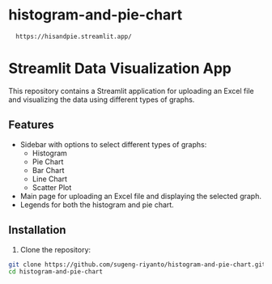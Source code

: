 ﻿# histogram-and-pie-chart
      https://hisandpie.streamlit.app/
# Streamlit Data Visualization App

This repository contains a Streamlit application for uploading an Excel file and visualizing the data using different types of graphs.

## Features

- Sidebar with options to select different types of graphs:
  - Histogram
  - Pie Chart
  - Bar Chart
  - Line Chart
  - Scatter Plot
- Main page for uploading an Excel file and displaying the selected graph.
- Legends for both the histogram and pie chart.

## Installation

1. Clone the repository:

```bash
git clone https://github.com/sugeng-riyanto/histogram-and-pie-chart.git
cd histogram-and-pie-chart
